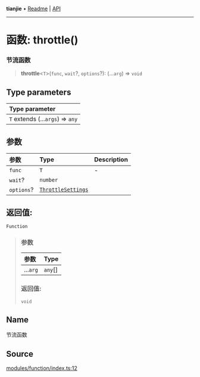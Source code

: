 **tianjie** • [Readme](../README.md) \| [API](../globals.md)

***

# 函数: throttle()

### 节流函数

<a id="undefined" name="undefined"></a>

> **throttle**\<`T`\>(`func`, `wait`?, `options`?): (...`arg`) => `void`

## Type parameters

| Type parameter |
| :------ |
| `T` extends (...`args`) => `any` |

## 参数

| 参数 | Type | Description |
| :------ | :------ | :------ |
| `func` | `T` | - |
| `wait`? | `number` |  |
| `options`? | [`ThrottleSettings`](../interfaces/ThrottleSettings.md) |  |

## 返回值:

`Function`

> ### 参数
>
> | 参数 | Type |
> | :------ | :------ |
> | ...`arg` | `any`[] |
>
> ### 返回值:
>
> `void`
>

## Name

节流函数

## Source

[modules/function/index.ts:12](https://github.com/hacxy/tianjie/blob/d8e0c69da942f3f57ac0eaed6b9408be5dbb0c36/src/modules/function/index.ts#L12)
